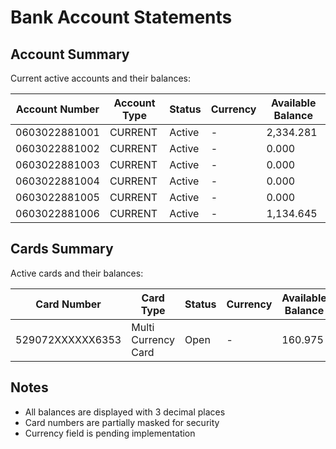 # Bank Account Statements

## Account Summary
Current active accounts and their balances:

| Account Number | Account Type | Status | Currency | Available Balance |
|---------------|--------------|---------|----------|-------------------|
| 0603022881001 | CURRENT | Active | - | 2,334.281 |
| 0603022881002 | CURRENT | Active | - | 0.000 |
| 0603022881003 | CURRENT | Active | - | 0.000 |
| 0603022881004 | CURRENT | Active | - | 0.000 |
| 0603022881005 | CURRENT | Active | - | 0.000 |
| 0603022881006 | CURRENT | Active | - | 1,134.645 |

## Cards Summary
Active cards and their balances:

| Card Number | Card Type | Status | Currency | Available Balance |
|------------|-----------|---------|----------|-------------------|
| 529072XXXXXX6353 | Multi Currency Card | Open | - | 160.975 |

## Notes
- All balances are displayed with 3 decimal places
- Card numbers are partially masked for security
- Currency field is pending implementation 